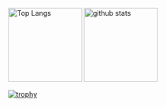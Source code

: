 <p align="left"> 
  <img alt="Top Langs" height="150px" src="https://github-readme-stats.vercel.app/api/top-langs/?username=shonsukee&layout=compact&count_private=true&show_icons=true&theme=onedark" />
  <img alt="github stats" height="150px" src="https://github-readme-stats.vercel.app/api?username=shonsukee&count_private=true&show_icons=true&show_icons=true&theme=onedark" />
</p>

[![trophy](https://github-profile-trophy.vercel.app/?username=shonsukee&theme=onedark&column=4
)](https://github.com/ryo-ma/github-profile-trophy)
